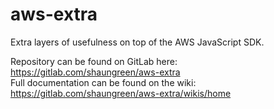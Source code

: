 # aws-extra

Extra layers of usefulness on top of the AWS JavaScript SDK.

Repository can be found on GitLab here: https://gitlab.com/shaungreen/aws-extra  
Full documentation can be found on the wiki: https://gitlab.com/shaungreen/aws-extra/wikis/home
